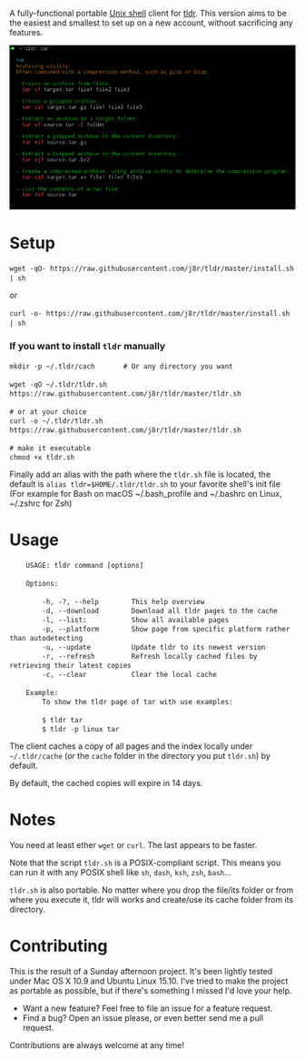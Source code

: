 A fully-functional portable [Unix shell](https://en.wikipedia.org/wiki/Unix_shell) client for [tldr](https://github.com/tldr-pages/tldr). This version aims to be the easiest and smallest to set up on a new account, without sacrificing any features.

![tldr screenshot](screenshot.png?raw=true)

# Setup

`wget -qO- https://raw.githubusercontent.com/j8r/tldr/master/install.sh | sh`

or

`curl -o- https://raw.githubusercontent.com/j8r/tldr/master/install.sh | sh`

### If you want to install `tldr` manually

```
mkdir -p ~/.tldr/cach		# Or any directory you want

wget -qO ~/.tldr/tldr.sh https://raw.githubusercontent.com/j8r/tldr/master/tldr.sh

# or at your choice
curl -o ~/.tldr/tldr.sh https://raw.githubusercontent.com/j8r/tldr/master/tldr.sh

# make it executable
chmod +x tldr.sh
```

Finally add an alias with the path where the `tldr.sh` file is located, the default is `alias tldr=$HOME/.tldr/tldr.sh` to your favorite shell's init file (For example for Bash on macOS ~/.bash_profile and ~/.bashrc on Linux, ~/.zshrc for Zsh)

# Usage

```
	USAGE: tldr command [options]

	Options:

		-h, -?, --help        This help overview
		-d, --download        Download all tldr pages to the cache
		-l, --list:           Show all available pages
		-p, --platform        Show page from specific platform rather than autodetecting
		-u, --update          Update tldr to its newest version
		-r, --refresh         Refresh locally cached files by retrieving their latest copies
		-c, --clear           Clear the local cache

	Example:
		To show the tldr page of tar with use examples:

		$ tldr tar
		$ tldr -p linux tar
```

The client caches a copy of all pages and the index locally under `~/.tldr/cache` (or the `cache` folder in the directory you put `tldr.sh`) by default.

By default, the cached copies will expire in 14 days.

# Notes

You need at least ether `wget` or `curl`. The last appears to be faster.

Note that the script `tldr.sh` is a POSIX-compliant script. This means you can run it with any POSIX shell like `sh`, `dash`, `ksh`, `zsh`, `bash`...

`tldr.sh` is also portable. No matter where you drop the file/its folder or from where you execute it, tldr will works and create/use its cache folder from its directory.

# Contributing

This is the result of a Sunday afternoon project. It's been lightly tested under Mac OS X 10.9 and Ubuntu Linux 15.10. I've tried to make the project as portable as possible, but if there's something I missed I'd love your help.

* Want a new feature? Feel free to file an issue for a feature request.
* Find a bug? Open an issue please, or even better send me a pull request.

Contributions are always welcome at any time!
